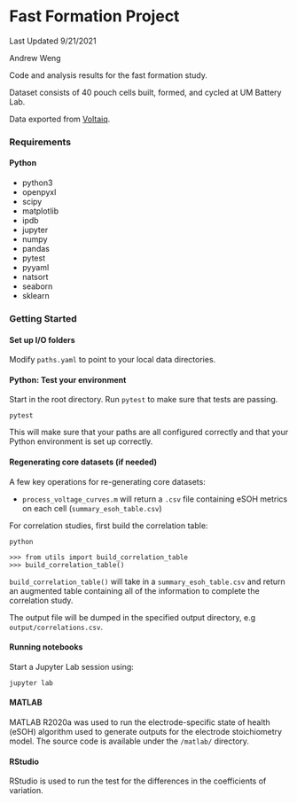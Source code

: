 # Fast Formation Project

Last Updated 9/21/2021

Andrew Weng

Code and analysis results for the fast formation study.

Dataset consists of 40 pouch cells built, formed, and cycled at UM Battery Lab.

Data exported from [Voltaiq](https://umichbatterylab.voltaiq.co).


### Requirements

#### Python

- python3
- openpyxl
- scipy
- matplotlib
- ipdb
- jupyter
- numpy
- pandas
- pytest
- pyyaml
- natsort
- seaborn
- sklearn



### Getting Started

#### Set up I/O folders

Modify `paths.yaml` to point to your local data directories.


#### Python: Test your environment

Start in the root directory. Run `pytest` to make sure that tests are passing.

```
pytest
```

This will make sure that your paths are all configured correctly and that your Python environment is set up correctly.

#### Regenerating core datasets (if needed)

A few key operations for re-generating core datasets:

- `process_voltage_curves.m` will return a `.csv` file containing
   eSOH metrics on each cell (`summary_esoh_table.csv`)

For correlation studies, first build the correlation table:

```
python

>>> from utils import build_correlation_table
>>> build_correlation_table()
```

`build_correlation_table()` will take in a `summary_esoh_table.csv` and return
an augmented table containing all of the information to complete the correlation study.

The output file will be dumped in the specified output directory, e.g `output/correlations.csv`.

#### Running notebooks

Start a Jupyter Lab session using:

```
jupyter lab
```

#### MATLAB

MATLAB R2020a was used to run the electrode-specific state of health (eSOH)
algorithm used to generate outputs for the electrode stoichiometry model. The source code is available under the `/matlab/` directory.

#### RStudio

RStudio is used to run the test for the differences in the coefficients of
variation.
